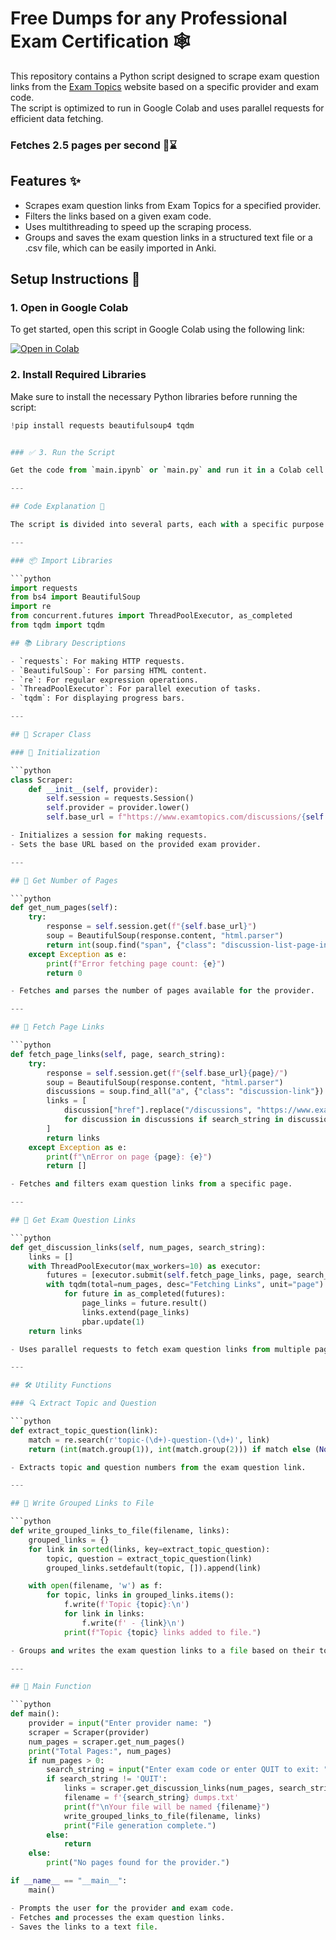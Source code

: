 # Free Dumps for any Professional Exam Certification 🕸️

This repository contains a Python script designed to scrape exam question links from the [Exam Topics](https://www.examtopics.com) website based on a specific provider and exam code.  
The script is optimized to run in Google Colab and uses parallel requests for efficient data fetching.

### Fetches 2.5 pages per second 📄⌛

## Features ✨

- Scrapes exam question links from Exam Topics for a specified provider.
- Filters the links based on a given exam code.
- Uses multithreading to speed up the scraping process.
- Groups and saves the exam question links in a structured text file or a .csv file, which can be easily imported in Anki.

## Setup Instructions 🚀

### 1. Open in Google Colab

To get started, open this script in Google Colab using the following link:

[![Open in Colab](https://colab.research.google.com/assets/colab-badge.svg)](https://colab.research.google.com/)

### 2. Install Required Libraries

Make sure to install the necessary Python libraries before running the script:

```python
!pip install requests beautifulsoup4 tqdm


### ✅ 3. Run the Script

Get the code from `main.ipynb` or `main.py` and run it in a Colab cell.

---

## Code Explanation 🧩

The script is divided into several parts, each with a specific purpose:

---

### 📦 Import Libraries

```python
import requests
from bs4 import BeautifulSoup
import re
from concurrent.futures import ThreadPoolExecutor, as_completed
from tqdm import tqdm

## 📚 Library Descriptions

- `requests`: For making HTTP requests.  
- `BeautifulSoup`: For parsing HTML content.  
- `re`: For regular expression operations.  
- `ThreadPoolExecutor`: For parallel execution of tasks.  
- `tqdm`: For displaying progress bars.  

---

## 🧱 Scraper Class

### 🔧 Initialization

```python
class Scraper:
    def __init__(self, provider):
        self.session = requests.Session()
        self.provider = provider.lower()
        self.base_url = f"https://www.examtopics.com/discussions/{self.provider}/"

- Initializes a session for making requests.  
- Sets the base URL based on the provided exam provider.

---

## 📄 Get Number of Pages

```python
def get_num_pages(self):
    try:
        response = self.session.get(f"{self.base_url}")
        soup = BeautifulSoup(response.content, "html.parser")
        return int(soup.find("span", {"class": "discussion-list-page-indicator"}).find_all("strong")[1].text.strip())
    except Exception as e:
        print(f"Error fetching page count: {e}")
        return 0

- Fetches and parses the number of pages available for the provider.

---

## 🔗 Fetch Page Links

```python
def fetch_page_links(self, page, search_string):
    try:
        response = self.session.get(f"{self.base_url}{page}/")
        soup = BeautifulSoup(response.content, "html.parser")
        discussions = soup.find_all("a", {"class": "discussion-link"})
        links = [
            discussion["href"].replace("/discussions", "https://www.examtopics.com/discussions", 1)
            for discussion in discussions if search_string in discussion.text
        ]
        return links
    except Exception as e:
        print(f"\nError on page {page}: {e}")
        return []

- Fetches and filters exam question links from a specific page.

---

## 🚀 Get Exam Question Links

```python
def get_discussion_links(self, num_pages, search_string):
    links = []
    with ThreadPoolExecutor(max_workers=10) as executor:
        futures = [executor.submit(self.fetch_page_links, page, search_string) for page in range(1, num_pages + 1)]
        with tqdm(total=num_pages, desc="Fetching Links", unit="page") as pbar:
            for future in as_completed(futures):
                page_links = future.result()
                links.extend(page_links)
                pbar.update(1)
    return links

- Uses parallel requests to fetch exam question links from multiple pages simultaneously.

---

## 🛠️ Utility Functions

### 🔍 Extract Topic and Question

```python
def extract_topic_question(link):
    match = re.search(r'topic-(\d+)-question-(\d+)', link)
    return (int(match.group(1)), int(match.group(2))) if match else (None, None)

- Extracts topic and question numbers from the exam question link.

---

## 💾 Write Grouped Links to File

```python
def write_grouped_links_to_file(filename, links):
    grouped_links = {}
    for link in sorted(links, key=extract_topic_question):
        topic, question = extract_topic_question(link)
        grouped_links.setdefault(topic, []).append(link)

    with open(filename, 'w') as f:
        for topic, links in grouped_links.items():
            f.write(f'Topic {topic}:\n')
            for link in links:
                f.write(f' - {link}\n')
            print(f"Topic {topic} links added to file.")

- Groups and writes the exam question links to a file based on their topic.

---

## 🎯 Main Function

```python
def main():
    provider = input("Enter provider name: ")
    scraper = Scraper(provider)
    num_pages = scraper.get_num_pages()
    print("Total Pages:", num_pages)
    if num_pages > 0:
        search_string = input("Enter exam code or enter QUIT to exit: ").upper()
        if search_string != 'QUIT':
            links = scraper.get_discussion_links(num_pages, search_string)
            filename = f'{search_string} dumps.txt'
            print(f"\nYour file will be named {filename}")
            write_grouped_links_to_file(filename, links)
            print("File generation complete.")
        else:
            return
    else:
        print("No pages found for the provider.")

if __name__ == "__main__":
    main()

- Prompts the user for the provider and exam code.  
- Fetches and processes the exam question links.  
- Saves the links to a text file.